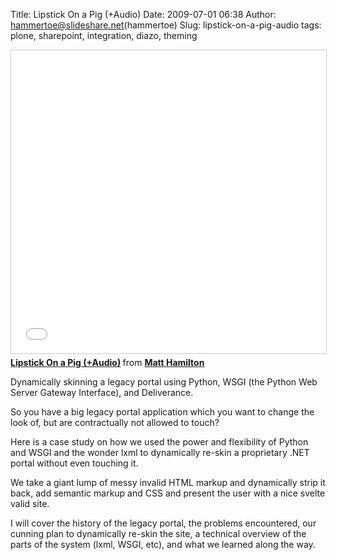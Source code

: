 Title: Lipstick On a Pig (+Audio)
Date: 2009-07-01 06:38
Author: hammertoe@slideshare.net(hammertoe)
Slug: lipstick-on-a-pig-audio
tags: plone, sharepoint, integration, diazo, theming

<iframe src="//www.slideshare.net/slideshow/embed_code/key/qxjpHAfypyrT64" width="595" height="485" frameborder="0" marginwidth="0" marginheight="0" scrolling="no" style="border:1px solid #CCC; border-width:1px; margin-bottom:5px; max-width: 100%;" allowfullscreen> </iframe> <div style="margin-bottom:5px"> <strong> <a href="//www.slideshare.net/hammertoe/lipstick-on-a-pig" title="Lipstick On a Pig (+Audio)" target="_blank">Lipstick On a Pig (+Audio)</a> </strong> from <strong><a href="//www.slideshare.net/hammertoe" target="_blank">Matt Hamilton</a></strong> </div>

Dynamically skinning a legacy portal using Python, WSGI (the Python Web
Server Gateway Interface), and Deliverance.

So you have a big legacy portal application which you want to change the
look of, but are contractually not allowed to touch?

Here is a case study on how we used the power and flexibility of Python
and WSGI and the wonder lxml to dynamically re-skin a proprietary .NET
portal without even touching it.

We take a giant lump of messy invalid HTML markup and dynamically strip
it back, add semantic markup and CSS and present the user with a nice
svelte valid site.

I will cover the history of the legacy portal, the problems encountered,
our cunning plan to dynamically re-skin the site, a technical overview
of the parts of the system (lxml, WSGI, etc), and what we learned along
the way.

